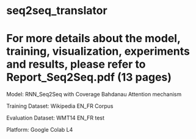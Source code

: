 # seq2seq_translator

# For more details about the model, training, visualization, experiments and results, please refer to  Report_Seq2Seq.pdf (13 pages)


Model: RNN_Seq2Seq with Coverage Bahdanau Attention mechanism

Training Dataset: Wikipedia EN_FR Corpus

Evaluation Dataset: WMT14 EN_FR test

Platform: Google Colab L4


